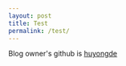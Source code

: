```yaml
---
layout: post 
title: Test 
permalink: /test/
---
```


Blog owner's github is [huyongde](https://github.com/huyongde)


